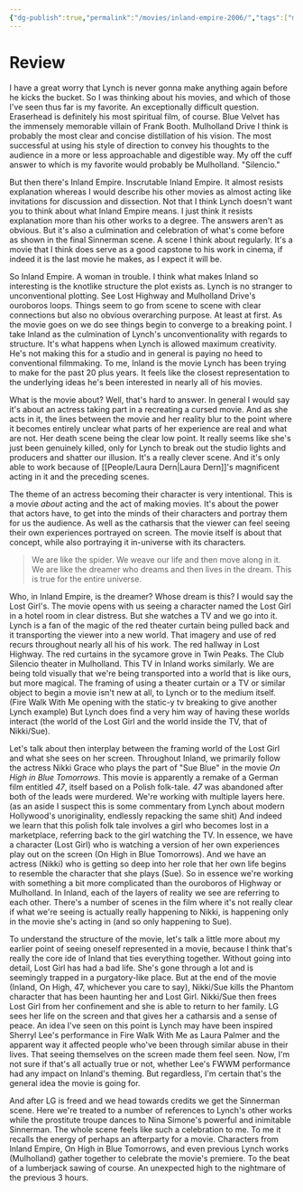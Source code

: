 ```yaml
---
{"dg-publish":true,"permalink":"/movies/inland-empire-2006/","tags":["movies"],"created":"2024-01-11","updated":"2024-06-17"}
---
```



# Review

I have a great worry that Lynch is never gonna make anything again before he kicks the bucket. So I was thinking about his movies, and which of those I've seen thus far is my favorite. An exceptionally difficult question. Eraserhead is definitely his most spiritual film, of course. Blue Velvet has the immensely memorable villain of Frank Booth. Mulholland Drive I think is probably the most clear and concise distillation of his vision. The most successful at using his style of direction to convey his thoughts to the audience in a more or less approachable and digestible way. My off the cuff answer to which is my favorite would probably be Mulholland. "Silencio."

But then there's Inland Empire. Inscrutable Inland Empire. It almost resists explanation whereas I would describe his other movies as almost acting like invitations for discussion and dissection. Not that I think Lynch doesn't want you to think about what Inland Empire means. I just think it resists explanation more than his other works to a degree. The answers aren't as obvious. But it's also a culmination and celebration of what's come before as shown in the final Sinnerman scene. A scene I think about regularly. It's a movie that I think does serve as a good capstone to his work in cinema, if indeed it is the last movie he makes, as I expect it will be.

So Inland Empire. A woman in trouble. I think what makes Inland so interesting is the knotlike structure the plot exists as. Lynch is no stranger to unconventional plotting. See Lost Highway and Mulholland Drive's ouroboros loops. Things seem to go from scene to scene with clear connections but also no obvious overarching purpose. At least at first. As the movie goes on we do see things begin to converge to a breaking point. I take Inland as the culmination of Lynch's unconventionality with regards to structure. It's what happens when Lynch is allowed maximum creativity. He's not making this for a studio and in general is paying no heed to conventional filmmaking. To me, Inland is the movie Lynch has been trying to make for the past 20 plus years. It feels like the closest representation to the underlying ideas he's been interested in nearly all of his movies.

What is the movie about? Well, that's hard to answer. In general I would say it's about an actress taking part in a recreating a cursed movie. And as she acts in it, the lines between the movie and her reality blur to the point where it becomes entirely unclear what parts of her experience are real and what are not. Her death scene being the clear low point. It really seems like she's just been genuinely killed, only for Lynch to break out the studio lights and producers and shatter our illusion. It's a really clever scene. And it's only able to work because of [[People/Laura Dern\|Laura Dern]]'s magnificent acting in it and the preceding scenes.

The theme of an actress becoming their character is very intentional. This is a movie *about* acting and the act of making movies. It's about the power that actors have, to get into the minds of their characters and portray them for us the audience. As well as the catharsis that the viewer can feel seeing their own experiences portrayed on screen. The movie itself is about that concept, while also portraying it in-universe with its characters.

> We are like the spider. We weave our life and then move along in it. We are like the dreamer who dreams and then lives in the dream. This is true for the entire universe.

Who, in Inland Empire, is the dreamer? Whose dream is this? I would say the Lost Girl's. The movie opens with us seeing a character named the Lost Girl in a hotel room in clear distress. But she watches a TV and we go into it. Lynch is a fan of the magic of the red theater curtain being pulled back and it transporting the viewer into a new world. That imagery and use of red recurs throughout nearly all his of his work. The red hallway in Lost Highway. The red curtains in the sycamore grove in Twin Peaks. The Club Silencio theater in Mulholland. This TV in Inland works similarly. We are being told visually that we're being transported into a world that is like ours, but more magical. The framing of using a theater curtain or a TV or similar object to begin a movie isn't new at all, to Lynch or to the medium itself. (Fire Walk With Me opening with the static-y tv breaking to give another Lynch example) But Lynch does find a very him way of having these worlds interact (the world of the Lost Girl and the world inside the TV, that of Nikki/Sue).

Let's talk about then interplay between the framing world of the Lost Girl and what she sees on her screen. Throughout Inland, we primarily follow the actress Nikki Grace who plays the part of "Sue Blue" in the movie *On High in Blue Tomorrows*. This movie is apparently a remake of a German film entitled *47*, itself based on a Polish folk-tale. *47* was abandoned after both of the leads were murdered. We're working with multiple layers here. (as an aside I suspect this is some commentary from Lynch about modern Hollywood's unoriginality, endlessly repacking the same shit) And indeed we learn that this polish folk tale involves a girl who becomes lost in a marketplace, referring back to the girl watching the TV. In essence, we have a character (Lost Girl) who is watching a version of her own experiences play out on the screen (On High in Blue Tomorrows). And we have an actress (Nikki) who is getting so deep into her role that her own life begins to resemble the character that she plays (Sue). So in essence we're working with something a bit more complicated than the ouroboros of Highway or Mulholland. In Inland, each of the layers of reality we see are referring to each other. There's a number of scenes in the film where it's not really clear if what we're seeing is actually really happening to Nikki, is happening only in the movie she's acting in (and so only happening to Sue).

To understand the structure of the movie, let's talk a little more about my earlier point of seeing oneself represented in a movie, because I think that's really the core ide of Inland that ties everything together. Without going into detail, Lost Girl has had a bad life. She's gone through a lot and is seemingly trapped in a purgatory-like place. But at the end of the movie (Inland, On High, 47, whichever you care to say), Nikki/Sue kills the Phantom character that has been haunting her and Lost Girl. Nikki/Sue then frees Lost Girl from her confinement and she is able to return to her family. LG sees her life on the screen and that gives her a catharsis and a sense of peace. An idea I've seen on this point is Lynch may have been inspired Sherryl Lee's performance in Fire Walk With Me as Laura Palmer and the apparent way it affected people who've been through similar abuse in their lives. That seeing themselves on the screen made them feel seen. Now, I'm not sure if that's all actually true or not, whether Lee's FWWM performance had any impact on Inland's theming. But regardless, I'm certain that's the general idea the movie is going for.

And after LG is freed and we head towards credits we get the Sinnerman scene. Here we're treated to a number of references to Lynch's other works while the prostitute troupe dances to Nina Simone's powerful and inimitable Sinnerman. The whole scene feels like such a celebration to me. To me it recalls the energy of perhaps an afterparty for a movie. Characters from Inland Empire, On High in Blue Tomorrows, and even previous Lynch works (Mulholland) gather together to celebrate the movie's premiere. To the beat of a lumberjack sawing of course. An unexpected high to the nightmare of the previous 3 hours.
